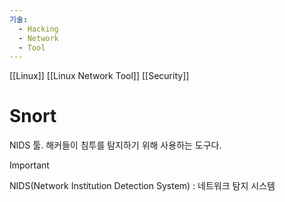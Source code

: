 ```yaml
---
기술:
  - Hacking
  - Network
  - Tool
---
```

[[Linux]] [[Linux Network Tool]] [[Security]]
# Snort

NIDS 툴. 해커들이 침투를 탐지하기 위해 사용하는 도구다.

> [!important]  
> NIDS(Network Institution Detection System) : 네트워크 탐지 시스템